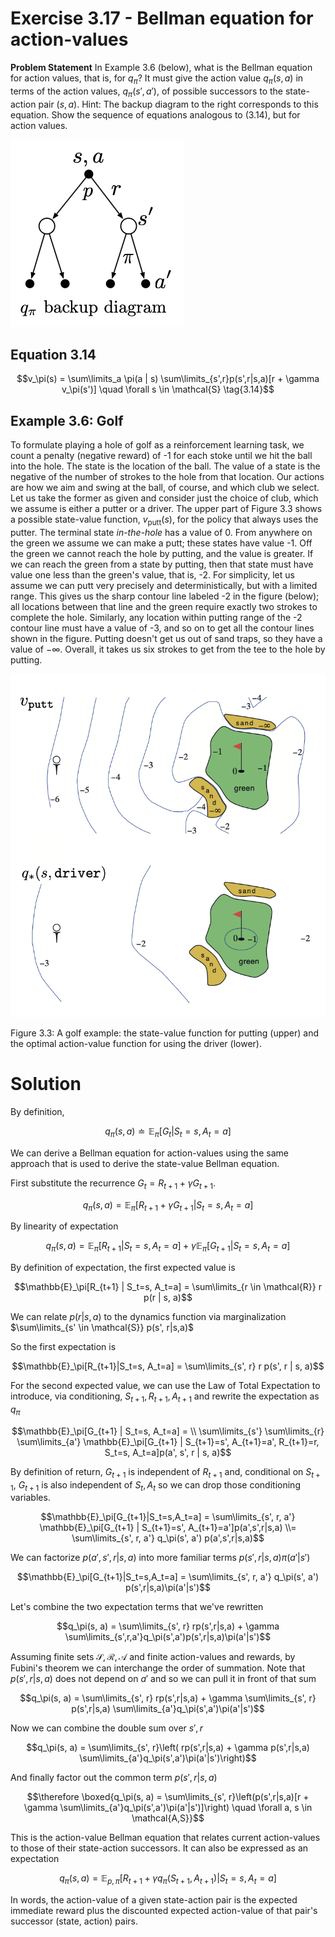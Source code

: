 # Exercise 3.17 - Bellman equation for action-values

**Problem Statement**
In Example 3.6 (below), what is the Bellman equation for action values, that is, for $q_\pi$? It must give the action value $q_\pi(s,a)$ in terms of the action values, $q_\pi(s',a')$, of possible successors to the state-action pair $(s,a)$. Hint: The backup diagram to the right corresponds to this equation. Show the sequence of equations analogous to (3.14), but for action values. 

![backup diagram](./backup_diagram.png)

## Equation 3.14

$$v_\pi(s) = \sum\limits_a \pi(a | s) \sum\limits_{s',r}p(s',r|s,a)[r + \gamma v_\pi(s')] \quad \forall s \in \mathcal{S} \tag{3.14}$$

## Example 3.6: Golf

To formulate playing a hole of golf as a reinforcement learning task, we count a penalty (negative reward) of -1 for each stoke until we hit the ball into the hole. The state is the location of the ball. The value of a state is the negative of the number of strokes to the hole from that location. Our actions are how we aim and swing at the ball, of course, and which club we select. Let us take the former as given and consider just the choice of club, which we assume is either a putter or a driver. The upper part of Figure 3.3 shows a possible state-value function, $v_\text{putt}(s)$, for the policy that always uses the putter. The terminal state *in-the-hole* has a value of 0. From anywhere on the green we assume we can make a putt; these states have value -1. Off the green we cannot reach the hole by putting, and the value is greater. If we can reach the green from a state by putting, then that state must have value one less than the green's value, that is, -2. For simplicity, let us assume we can putt very precisely and deterministically, but with a limited range. This gives us the sharp contour line labeled -2 in the figure (below); all locations between that line and the green require exactly two strokes to complete the hole. Similarly, any location within putting range of the -2 contour line must have a value of -3, and so on to get all the contour lines shown in the figure. Putting doesn't get us out of sand traps, so they have a value of $-\infty$. Overall, it takes us six strokes to get from the tee to the hole by putting.

![fig3-3](./fig3-3.png)

Figure 3.3: A golf example: the state-value function for putting (upper) and the optimal action-value function for using the driver (lower). 


# Solution
By definition,

$$q_\pi(s,a) \doteq \mathbb{E}_\pi[G_t | S_t=s, A_t=a]$$

We can derive a Bellman equation for action-values using the same approach that is used to derive the state-value Bellman equation.

First substitute the recurrence $G_t = R_{t+1} + \gamma G_{t+1}$.

$$q_\pi(s,a) = \mathbb{E}_\pi[R_{t+1} + \gamma G_{t+1} | S_t=s, A_t=a]$$

By linearity of expectation

$$q_\pi(s,a) = \mathbb{E}_\pi[R_{t+1} | S_t=s, A_t=a] + \gamma \mathbb{E}_\pi[G_{t+1} | S_t=s, A_t=a]$$

By definition of expectation, the first expected value is

$$\mathbb{E}_\pi[R_{t+1} | S_t=s, A_t=a] = \sum\limits_{r \in \mathcal{R}} r p(r | s, a)$$

We can relate $p(r|s,a)$ to the dynamics function via marginalization $\sum\limits_{s' \in \mathcal{S}} p(s', r|s,a)$

So the first expectation is

$$\mathbb{E}_\pi[R_{t+1}|S_t=s, A_t=a] = \sum\limits_{s', r} r p(s', r | s, a)$$

For the second expected value, we can use the Law of Total Expectation to introduce, via conditioning, $S_{t+1}, R_{t+1}, A_{t+1}$ and rewrite the expectation as $q_\pi$

$$\mathbb{E}_\pi[G_{t+1} | S_t=s, A_t=a] = \\ \sum\limits_{s'} \sum\limits_{r} \sum\limits_{a'} \mathbb{E}_\pi[G_{t+1} | S_{t+1}=s', A_{t+1}=a', R_{t+1}=r, S_t=s, A_t=a]p(a', s', r | s, a)$$

By definition of return, $G_{t+1}$ is independent of $R_{t+1}$ and, conditional on $S_{t+1}$, $G_{t+1}$ is also independent of $S_t, A_t$ so we can drop those conditioning variables.

$$\mathbb{E}_\pi[G_{t+1}|S_t=s,A_t=a] = \sum\limits_{s', r, a'} \mathbb{E}_\pi[G_{t+1} | S_{t+1}=s', A_{t+1}=a']p(a',s',r|s,a) \\= \sum\limits_{s', r, a'} q_\pi(s', a') p(a',s',r|s,a)$$

We can factorize $p(a',s',r|s,a)$ into more familiar terms $p(s', r|s,a)\pi(a'|s')$

$$\mathbb{E}_\pi[G_{t+1}|S_t=s,A_t=a] = \sum\limits_{s', r, a'} q_\pi(s', a') p(s',r|s,a)\pi(a'|s')$$

Let's combine the two expectation terms that we've rewritten

$$q_\pi(s, a) = \sum\limits_{s', r} rp(s',r|s,a) + \gamma \sum\limits_{s',r,a'}q_\pi(s',a')p(s',r|s,a)\pi(a'|s')$$

Assuming finite sets $\mathcal{S, R, A}$ and finite action-values and rewards, by Fubini's theorem we can interchange the order of summation. Note that $p(s',r|s,a)$ does not depend on $a'$ and so we can pull it in front of that sum

$$q_\pi(s, a) = \sum\limits_{s', r} rp(s',r|s,a) + \gamma \sum\limits_{s', r} p(s',r|s,a) \sum\limits_{a'}q_\pi(s',a')\pi(a'|s')$$

Now we can combine the double sum over $s', r$

$$q_\pi(s, a) = \sum\limits_{s', r}\left( rp(s',r|s,a) + \gamma p(s',r|s,a) \sum\limits_{a'}q_\pi(s',a')\pi(a'|s')\right)$$

And finally factor out the common term $p(s',r|s,a)$

$$\therefore \boxed{q_\pi(s, a) = \sum\limits_{s', r}\left(p(s',r|s,a)[r + \gamma \sum\limits_{a'}q_\pi(s',a')\pi(a'|s')]\right) \quad \forall a, s \in \mathcal{A,S}}$$

This is the action-value Bellman equation that relates current action-values to those of their state-action successors. It can also be expressed as an expectation

$$q_\pi(s, a) = \mathbb{E}_{p, \pi}[R_{t+1} + \gamma q_\pi(S_{t+1}, A_{t+1})|S_t=s, A_t=a]$$

In words, the action-value of a given state-action pair is the expected immediate reward plus the discounted expected action-value of that pair's successor (state, action) pairs.